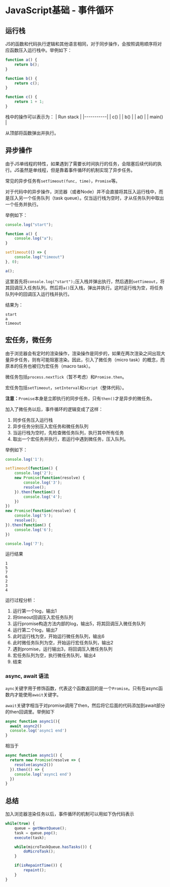# JavaScript基础 - 事件循环
## 运行栈
JS的函数和代码执行逻辑和其他语言相同，对于同步操作，会按照调用顺序将对应函数压入运行栈中。举例如下：
```js
function a() {
    return b();
}

function b() {
    return c();
}

function c() {
    return 1 + 1;
}
```
栈中的操作可以表示为：
| Run stack |
|-----------|
| c()       |
| b()       |
| a()       |
| main()    |

从顶部将函数弹出并执行。

## 异步操作
由于JS单线程的特性，如果遇到了需要长时间执行的任务，会阻塞后续代码的执行。JS虽然是单线程，但是靠着事件循环的机制实现了异步任务。

常见的异步任务有`setTimeout(func, time)`，`Promise`等。

对于代码中的异步操作，浏览器（或者Node）并不会直接将其压入运行栈中，而是压入另一个任务队列（task queue）。仅当运行栈为空时，才从任务队列中取出一个任务并执行。

举例如下：
```js
console.log("start");

function a() {
    console.log("a");
}

setTimeout(() => {
    console.log("timeout")
}, 0);

a();
```
这里首先将`console.log("start");`压入栈并弹出执行，然后遇到`setTimeout`，将其回调压入任务队列。然后将`a()`压入栈，弹出并执行。这时运行栈为空，将任务队列中的回调压入运行栈并执行。

结果为：
```
start
a
timeout
```

## 宏任务，微任务
由于浏览器会有定时的渲染操作，渲染操作是同步的，如果在两次渲染之间出现大量异步任务，则有可能阻塞渲染。因此，引入了微任务（micro task）的概念，而原本的任务也被归为宏任务（macro task）。

微任务包括`process.nextTick`（暂不考虑）和`Promise.then`。

宏任务包括`setTimeout`，`setInterval`和`script`（整体代码）。

**注意：**`Promise`本身是立即执行的同步任务，只有`then()`才是异步的微任务。

加入了微任务以后，事件循环的逻辑变成了这样：
1. 同步任务压入运行栈
2. 异步任务分别压入宏任务和微任务队列
3. 当运行栈为空时，先检查微任务队列，执行其中所有任务
4. 取出一个宏任务并执行，若运行中遇到微任务，压入队列。

举例如下：
```js
console.log('1');

setTimeout(function() {
    console.log('2');
    new Promise(function(resolve) {
        console.log('3');
        resolve();
    }).then(function() {
        console.log('4');
    })
})
new Promise(function(resolve) {
    console.log('5');
    resolve();
}).then(function() {
    console.log('6');
})

console.log('7');
```

运行结果
```
1
5
7
6
2
3
4
```

运行过程分析：
1. 运行第一个log，输出1
2. 将timeout回调压入宏任务队列
3. 运行promise构造方法内部的log，输出5，将其回调压入微任务队列
4. 运行第二个log，输出7
5. 此时运行栈为空，开始运行微任务队列，输出6
6. 此时微任务队列为空，开始运行宏任务队列，输出2
7. 遇到promise，运行输出3，将回调压入微任务队列
8. 宏任务队列为空，执行微任务队列，输出4
9. 结束

### async, await 语法
`aync`关键字用于修饰函数，代表这个函数返回的是一个`Promise`。只有在async函数内才能使用`await`关键字。

`await`关键字相当于对promise调用了then，然后将它后面的代码添加到await部分的then回调里。举例如下
```js
async function async1(){
  await async2()
  console.log('async1 end')
}
```
相当于
```js
async function async1() {
  return new Promise(resolve => {
    resolve(async2())
  }).then(() => {
    console.log('async1 end')
  })
}
```

## 总结
加入浏览器渲染任务以后，事件循环的机制可以用如下伪代码表示
```js
while(true) {
    queue = getNextQueue();
    task = queue.pop();
    execute(task);

    while(microTaskQueue.hasTasks()) {
        doMicroTask();
    }

    if(isRepaintTime()) {
        repaint();
    }
}
```